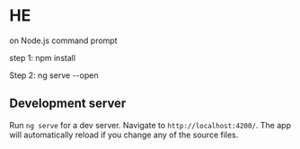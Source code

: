 # HE
on Node.js command prompt

step 1: npm install


Step 2: ng serve --open


## Development server

Run `ng serve` for a dev server. Navigate to `http://localhost:4200/`. The app will automatically reload if you change any of the source files.


